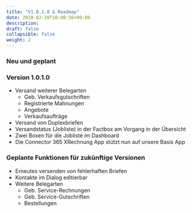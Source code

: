 ```yaml
---
title: "V1.0.1.0 & Roadmap"
date: 2020-02-28T10:08:56+09:00
description: 
draft: false
collapsible: false
weight: 2
---
```

### Neu und geplant

### Version 1.0.1.0
- Versand weiterer Belegarten
    - Geb. Verkaufsgutschriften
    - Registrierte Mahnungen
    - Angebote
    - Verkaufsaufträge
- Versand von Duplexbriefen
- Versandstatus (Jobliste) in der Factbox am Vorgang in der Übersicht
- Zwei Boxen für die Jobliste im Dashboard
- Die Connector 365 XRechnung App stützt nun auf unsere Basis App

### Geplante Funktionen für zukünftige Versionen
- Erneutes versenden von fehlerhaften Briefen
- Kontakte im Dialog editierbar
- Weitere Belegarten
    - Geb. Service-Rechnungen
    - Geb. Service-Gutschriften
    - Bestellungen
